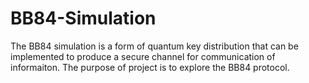 # BB84-Simulation
The BB84 simulation is a form of quantum key distribution that can be implemented to produce a secure channel for communication of informaiton. The purpose of project is to explore the BB84 protocol.
